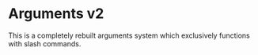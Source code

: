 # Arguments v2

This is a completely rebuilt arguments system which exclusively functions with slash commands.
